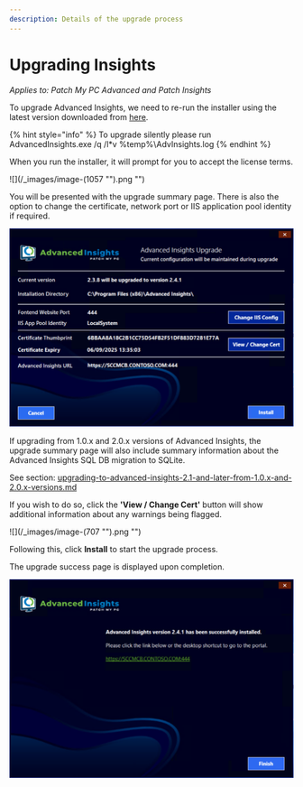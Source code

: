 ```yaml
---
description: Details of the upgrade process
---
```


# Upgrading Insights

_Applies to: Patch My PC Advanced and Patch Insights_

To upgrade Advanced Insights, we need to re-run the installer using the latest version downloaded from [here](../download-and-install-insights/).

{% hint style="info" %}
To upgrade silently please run AdvancedInsights.exe /q /l\*v %temp%\AdvInsights.log
{% endhint %}

When you run the installer, it will prompt for you to accept the license terms.

!\[]\(/\_images/image-(1057 "").png "")

You will be presented with the upgrade summary page. There is also the option to change the certificate, network port or IIS application pool identity if required.

![](<../../.gitbook/assets/vmconnect_1iGyaX71Gh (1).png>)

If upgrading from 1.0.x and 2.0.x versions of Advanced Insights, the upgrade summary page will also include summary information about the Advanced Insights SQL DB migration to SQLite.

See section: [upgrading-to-advanced-insights-2.1-and-later-from-1.0.x-and-2.0.x-versions.md](upgrading-to-advanced-insights-2.1-and-later-from-1.0.x-and-2.0.x-versions.md "mention")

If you wish to do so, click the **'View / Change Cert'** button will show additional information about any warnings being flagged.

!\[]\(/\_images/image-(707 "").png "")

Following this, click **Install** to start the upgrade process.

The upgrade success page is displayed upon completion.

![](<../../.gitbook/assets/vmconnect_CClh8mYcG6 (1).png>)
